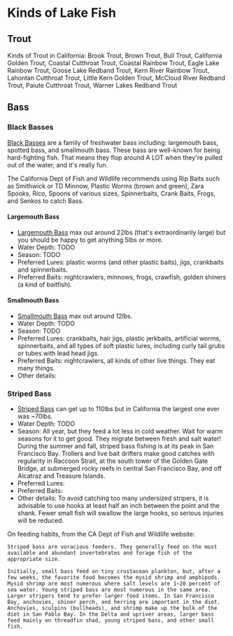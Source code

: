 # Kinds of Lake Fish

## Trout

Kinds of Trout in California: Brook Trout, Brown Trout, Bull Trout, California Golden Trout, Coastal Cutthroat Trout, Coastal Rainbow Trout, Eagle Lake Rainbow Trout, Goose Lake Redband Trout, Kern River Rainbow Trout, Lahontan Cutthroat Trout, Little Kern Golden Trout, McCloud River Redband Trout, Paiute Cutthroat Trout, Warner Lakes Redband Trout

## Bass

### Black Basses

[Black Basses](https://en.wikipedia.org/wiki/Micropterus) are a family of freshwater bass including: largemouth bass, spotted bass, and smallmouth bass. These bass are well-known for being hard-fighting fish. That means they flop around A LOT when they're pulled out of the water, and it's really fun.

The California Dept of Fish and Wildlife recommends using Rip Baits such as Smithwick or TD Minnow, Plastic Worms (brown and green), Zara Spooks, Rico, Spoons of various sizes, Spinnerbaits, Crank Baits, Frogs, and Senkos to catch Bass.

#### Largemouth Bass

* [Largemouth Bass](https://en.wikipedia.org/wiki/Largemouth_bass) max out around 22lbs (that's extraordinarily large) but you should be happy to get anything 5lbs or more.
* Water Depth: TODO
* Season: TODO
* Preferred Lures: plastic worms (and other plastic baits), jigs, crankbaits and spinnerbaits.
* Preferred Baits: nightcrawlers, minnows, frogs, crawfish, golden shiners (a kind of baitfish).

#### Smallmouth Bass

* [Smallmouth Bass](https://en.wikipedia.org/wiki/Smallmouth_bass) max out around 12lbs.
* Water Depth: TODO
* Season: TODO
* Preferred Lures: crankbaits, hair jigs, plastic jerkbaits, artificial worms, spinnerbaits, and all types of soft plastic lures, including curly tail grubs or tubes with lead head jigs.
* Preferred Baits: nightcrawlers, all kinds of other live things. They eat many things.
* Other details: 

### Striped Bass

* [Striped Bass](https://www.wildlife.ca.gov/Fishing/Inland/Striped-Bass) can get up to 110lbs but in California the largest one ever was ~70lbs.
* Water Depth: TODO
* Season: All year, but they feed a lot less in cold weather. Wait for warm seasons for it to get good. They migrate between fresh and salt water! During the summer and fall, striped bass fishing is at its peak in San Francisco Bay. Trollers and live bait drifters make good catches with regularity in Raccoon Strait, at the south tower of the Golden Gate Bridge, at submerged rocky reefs in central San Francisco Bay, and off Alcatraz and Treasure Islands.
* Preferred Lures: 
* Preferred Baits: 
* Other details: To avoid catching too many undersized stripers, it is advisable to use hooks at least half an inch between the point and the shank. Fewer small fish will swallow the large hooks, so serious injuries will be reduced.

On feeding habits, from the CA Dept of Fish and Wildlife website:

~~~
Striped bass are voracious feeders. They generally feed on the most available and abundant invertebrates and forage fish of the appropriate size.

Initially, small bass feed on tiny crustacean plankton, but, after a few weeks, the favorite food becomes the mysid shrimp and amphipods. Mysid shrimp are most numerous where salt levels are 1–20 percent of sea water. Young striped bass are most numerous in the same area. Larger stripers tend to prefer larger food items. In San Francisco Bay, anchovies, shiner perch, and herring are important in the diet. Anchovies, sculpins (bullheads), and shrimp make up the bulk of the diet in San Pablo Bay. In the Delta and upriver areas, larger bass feed mainly on threadfin shad, young striped bass, and other small fish.
~~~
